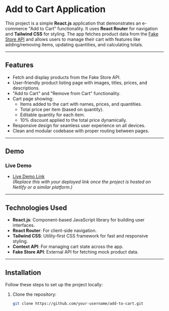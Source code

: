 # Add to Cart Application

This project is a simple **React.js** application that demonstrates an e-commerce "Add to Cart" functionality. It uses **React Router** for navigation and **Tailwind CSS** for styling. The app fetches product data from the [Fake Store API](https://fakestoreapi.com) and allows users to manage their cart with features like adding/removing items, updating quantities, and calculating totals.

---

## Features

- Fetch and display products from the Fake Store API.
- User-friendly product listing page with images, titles, prices, and descriptions.
- "Add to Cart" and "Remove from Cart" functionality.
- Cart page showing:
  - Items added to the cart with names, prices, and quantities.
  - Total price per item (based on quantity).
  - Editable quantity for each item.
  - 10% discount applied to the total price dynamically.
- Responsive design for seamless user experience on all devices.
- Clean and modular codebase with proper routing between pages.

---

## Demo

### Live Demo
- [Live Demo Link](https://example.netlify.app)  
  *(Replace this with your deployed link once the project is hosted on Netlify or a similar platform.)*

---

## Technologies Used

- **React.js**: Component-based JavaScript library for building user interfaces.
- **React Router**: For client-side navigation.
- **Tailwind CSS**: Utility-first CSS framework for fast and responsive styling.
- **Context API**: For managing cart state across the app.
- **Fake Store API**: External API for fetching mock product data.

---

## Installation

Follow these steps to set up the project locally:

1. Clone the repository:
   ```bash
   git clone https://github.com/your-username/add-to-cart.git
